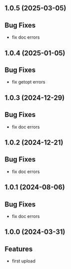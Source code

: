 ## 1.0.5 (2025-03-05)

## Bug Fixes

- fix doc errors

## 1.0.4 (2025-01-05)

## Bug Fixes

- fix getopt errors

## 1.0.3 (2024-12-29)

## Bug Fixes

- fix doc errors

## 1.0.2 (2024-12-21)

## Bug Fixes

- fix doc errors

## 1.0.1 (2024-08-06)

## Bug Fixes

- fix doc errors

## 1.0.0 (2024-03-31)

## Features

- first upload